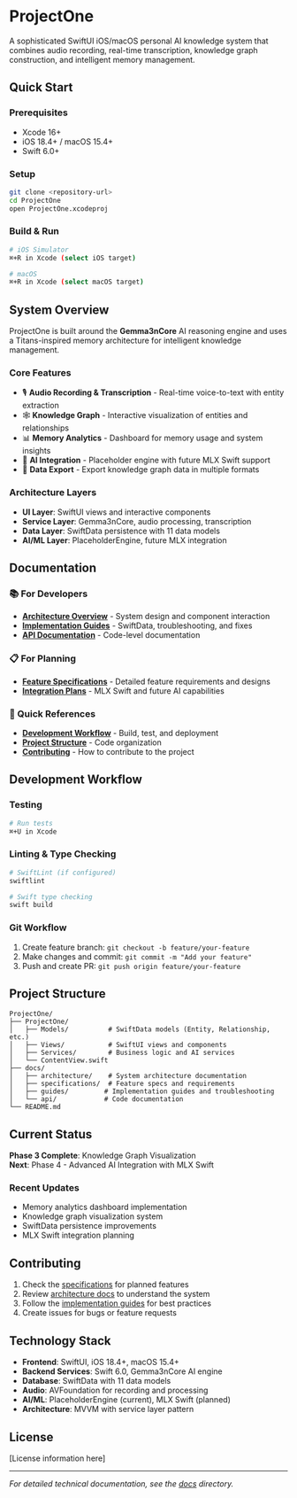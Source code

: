# ProjectOne

A sophisticated SwiftUI iOS/macOS personal AI knowledge system that combines audio recording, real-time transcription, knowledge graph construction, and intelligent memory management.

## Quick Start

### Prerequisites
- Xcode 16+ 
- iOS 18.4+ / macOS 15.4+
- Swift 6.0+

### Setup
```bash
git clone <repository-url>
cd ProjectOne
open ProjectOne.xcodeproj
```

### Build & Run
```bash
# iOS Simulator
⌘+R in Xcode (select iOS target)

# macOS
⌘+R in Xcode (select macOS target)
```

## System Overview

ProjectOne is built around the **Gemma3nCore** AI reasoning engine and uses a Titans-inspired memory architecture for intelligent knowledge management.

### Core Features
- 🎙️ **Audio Recording & Transcription** - Real-time voice-to-text with entity extraction
- 🕸️ **Knowledge Graph** - Interactive visualization of entities and relationships  
- 📊 **Memory Analytics** - Dashboard for memory usage and system insights
- 🧠 **AI Integration** - Placeholder engine with future MLX Swift support
- 💾 **Data Export** - Export knowledge graph data in multiple formats

### Architecture Layers
- **UI Layer**: SwiftUI views and interactive components
- **Service Layer**: Gemma3nCore, audio processing, transcription
- **Data Layer**: SwiftData persistence with 11 data models
- **AI/ML Layer**: PlaceholderEngine, future MLX integration

## Documentation

### 📚 For Developers
- **[Architecture Overview](docs/architecture/)** - System design and component interaction
- **[Implementation Guides](docs/guides/)** - SwiftData, troubleshooting, and fixes
- **[API Documentation](docs/api/)** - Code-level documentation

### 📋 For Planning
- **[Feature Specifications](docs/specifications/)** - Detailed feature requirements and designs
- **[Integration Plans](docs/specifications/)** - MLX Swift and future AI capabilities

### 🚀 Quick References
- **[Development Workflow](#development-workflow)** - Build, test, and deployment
- **[Project Structure](#project-structure)** - Code organization
- **[Contributing](#contributing)** - How to contribute to the project

## Development Workflow

### Testing
```bash
# Run tests
⌘+U in Xcode
```

### Linting & Type Checking
```bash
# SwiftLint (if configured)
swiftlint

# Swift type checking
swift build
```

### Git Workflow
1. Create feature branch: `git checkout -b feature/your-feature`
2. Make changes and commit: `git commit -m "Add your feature"`
3. Push and create PR: `git push origin feature/your-feature`

## Project Structure

```
ProjectOne/
├── ProjectOne/
│   ├── Models/          # SwiftData models (Entity, Relationship, etc.)
│   ├── Views/           # SwiftUI views and components
│   ├── Services/        # Business logic and AI services
│   └── ContentView.swift
├── docs/
│   ├── architecture/    # System architecture documentation
│   ├── specifications/  # Feature specs and requirements
│   ├── guides/         # Implementation guides and troubleshooting
│   └── api/            # Code documentation
└── README.md
```

## Current Status

**Phase 3 Complete**: Knowledge Graph Visualization  
**Next**: Phase 4 - Advanced AI Integration with MLX Swift

### Recent Updates
- Memory analytics dashboard implementation
- Knowledge graph visualization system
- SwiftData persistence improvements
- MLX Swift integration planning

## Contributing

1. Check the [specifications](docs/specifications/) for planned features
2. Review [architecture docs](docs/architecture/) to understand the system
3. Follow the [implementation guides](docs/guides/) for best practices
4. Create issues for bugs or feature requests

## Technology Stack

- **Frontend**: SwiftUI, iOS 18.4+, macOS 15.4+
- **Backend Services**: Swift 6.0, Gemma3nCore AI engine
- **Database**: SwiftData with 11 data models
- **Audio**: AVFoundation for recording and processing
- **AI/ML**: PlaceholderEngine (current), MLX Swift (planned)
- **Architecture**: MVVM with service layer pattern

## License

[License information here]

---

*For detailed technical documentation, see the [docs](docs/) directory.*